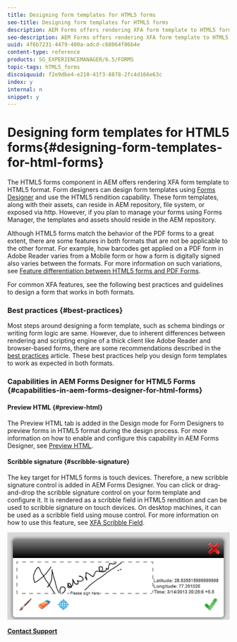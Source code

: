 ```yaml
---
title: Designing form templates for HTML5 forms
seo-title: Designing form templates for HTML5 forms
description: AEM Forms offers rendering XFA form template to HTML5 format. Form designers can design form templates using Designer and use the HTML5 rendition capability. 
seo-description: AEM Forms offers rendering XFA form template to HTML5 format. Form designers can design form templates using Designer and use the HTML5 rendition capability. 
uuid: 4f6b7231-4479-400a-adcd-c68064f06b4e
content-type: reference
products: SG_EXPERIENCEMANAGER/6.5/FORMS
topic-tags: hTML5_forms
discoiquuid: f2e9dbe4-e210-41f3-8878-2fc4d166e63c
index: y
internal: n
snippet: y
---
```


# Designing form templates for HTML5 forms{#designing-form-templates-for-html-forms}

The HTML5 forms component in AEM offers rendering XFA form template to HTML5 format. Form designers can design form templates using [Forms Designer](http://www.adobe.com/go/learn_aemforms_designer_63) and use the HTML5 rendition capability. These form templates, along with their assets, can reside in AEM repository, file system, or exposed via http. However, if you plan to manage your forms using Forms Manager, the templates and assets should reside in the AEM repository.

Although HTML5 forms match the behavior of the PDF forms to a great extent, there are some features in both formats that are not be applicable to the other format. For example, how barcodes get applied on a PDF form in Adobe Reader varies from a Mobile form or how a form is digitally signed also varies between the formats. For more information on such variations, see [Feature differentiation between HTML5 forms and PDF Forms](../../forms/using/feature-differentiation-html5-forms-pdf-forms.md).

For common XFA features, see the following best practices and guidelines to design a form that works in both formats.

### Best practices {#best-practices}

Most steps around designing a form template, such as schema bindings or writing form logic are same. However, due to inherent differences between rendering and scripting engine of a thick client like Adobe Reader and browser-based forms, there are some recommendations described in the [best practices](/forms/using/best-practices-design-html5-forms.md) article. These best practices help you design form templates to work as expected in both formats.

### Capabilities in AEM Forms Designer for HTML5 Forms {#capabilities-in-aem-forms-designer-for-html-forms}

#### Preview HTML {#preview-html}

The Preview HTML tab is added in the Design mode for Form Designers to preview forms in HTML5 format during the design process. For more information on how to enable and configure this capability in AEM Forms Designer, see [Preview HTML](../../forms/using/preview-xdp-forms-html.md).

#### Scribble signature {#scribble-signature}

The key target for HTML5 forms is touch devices. Therefore, a new scribble signature control is added in AEM Forms Designer. You can click or drag-and-drop the scribble signature control on your form template and configure it. It is rendered as a scribble field in HTML5 rendition and can be used to scribble signature on touch devices. On desktop machines, it can be used as a scribble field using mouse control. For more information on how to use this feature, see [XFA Scribble Field](../../forms/using/scribble-signature.md).

![](assets/4.png)

[**Contact Support**](https://www.adobe.com/account/sign-in.supportportal.html)
